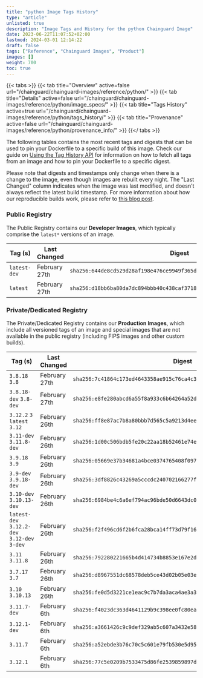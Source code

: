 ```yaml
---
title: "python Image Tags History"
type: "article"
unlisted: true
description: "Image Tags and History for the python Chainguard Image"
date: 2023-06-22T11:07:52+02:00
lastmod: 2024-03-01 12:14:22
draft: false
tags: ["Reference", "Chainguard Images", "Product"]
images: []
weight: 700
toc: true
---
```


{{< tabs >}}
{{< tab title="Overview" active=false url="/chainguard/chainguard-images/reference/python/" >}}
{{< tab title="Details" active=false url="/chainguard/chainguard-images/reference/python/image_specs/" >}}
{{< tab title="Tags History" active=true url="/chainguard/chainguard-images/reference/python/tags_history/" >}}
{{< tab title="Provenance" active=false url="/chainguard/chainguard-images/reference/python/provenance_info/" >}}
{{</ tabs >}}

The following tables contains the most recent tags and digests that can be used to pin your Dockerfile to a specific build of this image. Check our guide on [Using the Tag History API](/chainguard/chainguard-images/using-the-tag-history-api/) for information on how to fetch all tags from an image and how to pin your Dockerfile to a specific digest.

Please note that digests and timestamps only change when there is a change to the image, even though images are rebuilt every night. The "Last Changed" column indicates when the image was last modified, and doesn't always reflect the latest build timestamp. For more information about how our reproducible builds work, please refer to [this blog post](https://www.chainguard.dev/unchained/reproducing-chainguards-reproducible-image-builds).

### Public Registry
The Public Registry contains our **Developer Images**, which typically comprise the `latest*` versions of an image.

| Tag (s)       | Last Changed  | Digest                                                                    |
|---------------|---------------|---------------------------------------------------------------------------|
|  `latest-dev` | February 27th | `sha256:644de8cd529d28af198e476ce9949f365d5002301f4ccb02a895bfe8fa49439f` |
|  `latest`     | February 27th | `sha256:d18bb6ba80da7dc894bbb40c438caf37187a2efbbba8560e691e577d8711e778` |


### Private/Dedicated Registry
The Private/Dedicated Registry contains our **Production Images**, which include all versioned tags of an image and special images that are not available in the public registry (including FIPS images and other custom builds).

| Tag (s)                                       | Last Changed  | Digest                                                                    |
|-----------------------------------------------|---------------|---------------------------------------------------------------------------|
|  `3.8.18` `3.8`                               | February 27th | `sha256:7c41864c173ed4643358ae915c76ca4c3cdaca42aa6ceee5d06361f0b441a0ea` |
|  `3.8.18-dev` `3.8-dev`                       | February 27th | `sha256:e8fe280abcd6a55f8a933c6b64264a52de277235bdff19b74b2390ea52f8b683` |
|  `3.12.2` `3` `latest` `3.12`                 | February 26th | `sha256:ff8e87ac7b8a80bbb7d565c5a9213d4ee7211bf4fa81bd64b4c4d90b114f5855` |
|  `3.11-dev` `3.11.8-dev`                      | February 26th | `sha256:1d00c506bdb5fe20c22aa18b52461e74ee36223badbfcba4eaa7ccbef6650d60` |
|  `3.9.18` `3.9`                               | February 26th | `sha256:05669e37b34681a4bce0374765408f097688756afe7cc95acf3ef96b24aea5a4` |
|  `3.9-dev` `3.9.18-dev`                       | February 26th | `sha256:3df8826c43269a5cccdc240702166277f262762b04231f08f9063421a297852e` |
|  `3.10-dev` `3.10.13-dev`                     | February 26th | `sha256:6984be4c6a6ef794ac96bde50d6643dc079a0966273a345a7b7a6eaba82d5236` |
|  `latest-dev` `3.12.2-dev` `3.12-dev` `3-dev` | February 26th | `sha256:f2f496cd6f2b6fca28bca14ff73d79f1644ea2a605d6e14b2efbbe9de9f74726` |
|  `3.11` `3.11.8`                              | February 26th | `sha256:792280221665b4d414734b8853e167e2d8d260e3193331b8c1b596458798dacb` |
|  `3.7.17` `3.7`                               | February 26th | `sha256:d8967551dc68578deb5ce43d02b05e03e749319d4b0b46578bf64e2c9f41eb2d` |
|  `3.10` `3.10.13`                             | February 26th | `sha256:fe0d5d3221ce1eac9c7b7da3aca4ae3a3a43101d8b7fd8552b75cf56f9203234` |
|  `3.11.7-dev`                                 | February 6th  | `sha256:f4023dc363d4641129b9c398ee0fc80ea92cf9f52e8320398f7f8555310f6c42` |
|  `3.12.1-dev`                                 | February 6th  | `sha256:a3661426c9c9def329ab5c607a3432e58042a6dd8f996e959e152962ea33baa5` |
|  `3.11.7`                                     | February 6th  | `sha256:a52ebde3b76c70c5c601e79fb530e5d95cf1d9c53bf0b3c11b2ba40d32bc42bc` |
|  `3.12.1`                                     | February 6th  | `sha256:77c5e0209b7533475d86fe2539859897d65f58297546ad4f8c70f93ca743c594` |

